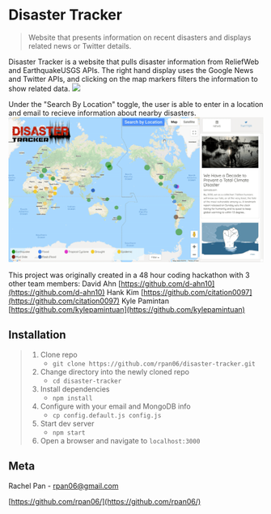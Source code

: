 # Disaster Tracker
> Website that presents information on recent disasters and displays related news or Twitter details.

Disaster Tracker is a website that pulls disaster information from ReliefWeb and EarthquakeUSGS APIs. The right hand display uses the Google News and Twitter APIs, and clicking on the map markers filters the information to show related data.
![](demo1.gif)

Under the "Search By Location" toggle, the user is able to enter in a location and email to recieve information about nearby disasters.
![](demo2.gif)

This project was originally created in a 48 hour coding hackathon with 3 other team members:
David Ahn [https://github.com/d-ahn10](https://github.com/d-ahn10)
Hank Kim [https://github.com/citation0097](https://github.com/citation0097)
Kyle Pamintan [https://github.com/kylepamintuan](https://github.com/kylepamintuan)


## Installation

> 1. Clone repo
>    - `git clone https://github.com/rpan06/disaster-tracker.git`
> 1. Change directory into the newly cloned repo
>    - `cd disaster-tracker`
> 1. Install dependencies
>    - `npm install`
> 1. Configure with your email and MongoDB info
>    - `cp config.default.js config.js`
> 1. Start dev server
>    - `npm start`
> 1. Open a browser and navigate to `localhost:3000`

## Meta

Rachel Pan - rpan06@gmail.com

[https://github.com/rpan06/](https://github.com/rpan06/)
